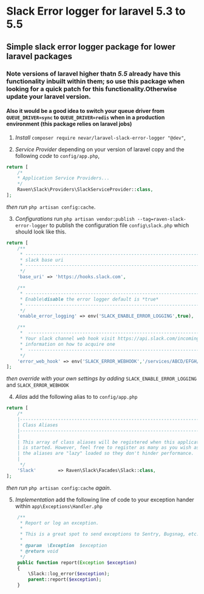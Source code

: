 # Slack Error logger for laravel 5.3 to 5.5

## Simple slack error logger package for lower laravel packages

### Note versions of laravel higher thatn _*5.5*_ already have this functionality inbuilt within them; so use this package when looking for a quick patch for this functionality.Otherwise update your laravel version.

#### Also it would be a good idea to switch your queue driver from `QUEUE_DRIVER=sync` to `QUEUE_DRIVER=redis` when in a production environment (this package relies on laravel jobs)

1. _Install_ `composer require nevar/laravel-slack-error-logger "@dev"`,

2. _Service Provider_ depending on your version of laravel copy and the following *code* to `config/app.php`,

```php
return [
    /*
    * Application Service Providers...
    */
    Raven\Slack\Providers\SlackServiceProvider::class,
];
```
*then run* `php artisan config:cache`.

3. _Configurations_ run `php artisan vendor:publish --tag=raven-slack-error-logger` to publish the configuration file `config\slack.php` which should look like this.
```php
return [
    /**
     * ---------------------------------------------------------------------------------------------------
     * slack base uri
     * ---------------------------------------------------------------------------------------------------
     */
    'base_uri' => 'https://hooks.slack.com',

    /**
     * ---------------------------------------------------------------------------------------------------
     * Enable\disable the error logger default is *true*
     * ---------------------------------------------------------------------------------------------------
     */
    'enable_error_logging' => env('SLACK_ENABLE_ERROR_LOGGING',true),

    /**
     *  ---------------------------------------------------------------------------------------------------
     * Your slack channel web hook visit https://api.slack.com/incoming-webhooks for more
     * information on how to acquire one
     *  ---------------------------------------------------------------------------------------------------
     */
    'error_web_hook' => env('SLACK_ERROR_WEBHOOK','/services/ABCD/EFGH/ijklmnopqrst')
];
```
*then override with your own settings by adding* `SLACK_ENABLE_ERROR_LOGGING` and `SLACK_ERROR_WEBHOOK`


4. _Alias_ add the following alias to to `config/app.php`

```php
return [
    /*
    |--------------------------------------------------------------------------
    | Class Aliases
    |--------------------------------------------------------------------------
    |
    | This array of class aliases will be registered when this application
    | is started. However, feel free to register as many as you wish as
    | the aliases are "lazy" loaded so they don't hinder performance.
    |
     */
    'Slack'        => Raven\Slack\Facades\Slack::class,
];
```
*then run* `php artisan config:cache` *again*.

5. _Implementation_ add the following line of code to your exception hander within `app\Exceptions\Handler.php`

```php
    /**
     * Report or log an exception.
     *
     * This is a great spot to send exceptions to Sentry, Bugsnag, etc.
     *
     * @param  \Exception  $exception
     * @return void
     */
    public function report(Exception $exception)
    {
        \Slack::log_error($exception);
        parent::report($exception);
    }
```



